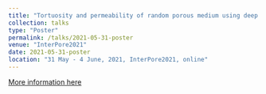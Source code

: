 ```yaml
---
title: "Tortuosity and permeability of random porous medium using deep learning"
collection: talks
type: "Poster"
permalink: /talks/2021-05-31-poster
venue: "InterPore2021"
date: 2021-05-31-poster
location: "31 May - 4 June, 2021, InterPore2021, online"
---
```


[More information here](--) 
